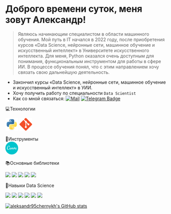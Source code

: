 # Доброго времени суток, меня зовут Александр!

> Являюсь начинающим специалистом в области машинного обучения. Мой путь в IT начался в 2022 году, после приобретения курсов «Data Science, нейронные сети, машинное обучение и искусственный интеллект» в Университете искусственного интеллекта. Для меня, Python оказался очень доступным для понимания, функциональным инструментом для работы в сфере ИИ. В процессе обучения понял, что с этим направлением хочу связать свою дальнейшую деятельность.
* Закончил курсы «Data Science, нейронные сети, машинное обучение и искусственный интеллект» в УИИ.
* Хочу получить работу по специальности `Data Scientist`
* Как со мной связаться: [![Mail](https://img.shields.io/badge/-Mail.ru-blue?style=flat&logo=Mail.ru&logoColor=white)](aleksandr95chernykh@mail.ru) [![Telegram Badge](https://img.shields.io/badge/-aleksandr95chernykh-blue?style=flat&logo=Telegram&logoColor=white)](https://t.me/aleksandr95chernykh)

:computer:Технологии  

<img src="https://github.com/devicons/devicon/blob/master/icons/python/python-original.svg" title="Python" alt="python" width="40" height="40"/> <img src="https://github.com/devicons/devicon/blob/master/icons/git/git-original.svg" title="Git" alt="git" width="40" height="40"/>

:wrench:Инструменты  
<img src="https://github.com/devicons/devicon/blob/master/icons/canva/canva-original.svg" title="Canva" alt="canva" width="40" height="40"/>

:books:Основные библиотеки 

<img src="https://img.shields.io/badge/Tensorflow-000000?style=for-the-badge&logo=Tensorflow&logoColor=white"> <img src="https://img.shields.io/badge/Keras-000000?style=for-the-badge&logo=Keras&logoColor=white"> <img src="https://img.shields.io/badge/Numpy-000000?style=for-the-badge&logo=Numpy&logoColor=white"> <img src="https://img.shields.io/badge/Pandas-000000?style=for-the-badge&logo=Pandas&logoColor=white"> <img src="https://img.shields.io/badge/Matplotlib-000000?style=for-the-badge&logo=Matplotlib&logoColor=white"> 

:microscope:Навыки Data Science

<img src="https://img.shields.io/badge/GAN-000000?style=for-the-badge&logo=GAN&logoColor=white"> <img src="https://img.shields.io/badge/CGAN-000000?style=for-the-badge&logo=CGAN&logoColor=white"> <img src="https://img.shields.io/badge/Object Detection-000000?style=for-the-badge&logo=Object Detection&logoColor=white"> <img src="https://img.shields.io/badge/NLP(Seq2Seq, Attention, Transformers)-000000?style=for-the-badge&logo=NLP&logoColor=white"> <img src="https://img.shields.io/badge/reinforce-000000?style=for-the-badge&logo=reinforce&logoColor=white"> <img src="https://img.shields.io/badge/q learning-000000?style=for-the-badge&logo=q learning&logoColor=white">

[![aleksandr95chernykh's GitHub stats](https://github-readme-stats.vercel.app/api?username=aleksandr95chernykh)](https://github.com/aleksandr95chernykh/github-readme-stats&show_icons=true&theme=dracula)
